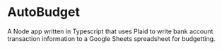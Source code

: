 # AutoBudget
A Node app written in Typescript that uses Plaid to write bank account transaction information to a Google Sheets spreadsheet for budgetting.
